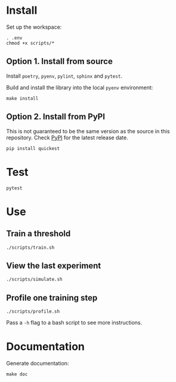 
# Install


Set up the workspace:


    . .env
    chmod +x scripts/*

## Option 1. Install from source


Install ``poetry``, ``pyenv``, ``pylint``, ``sphinx`` and ``pytest``.

Build and install the library into the local ``pyenv`` environment:


    make install


## Option 2. Install from PyPI


This is not guaranteed to be the same version as the source in this repository. Check [PyPI](https://pypi.org/project/quickest/) for the latest release date.

    pip install quickest


# Test 

    pytest


# Use

## Train a threshold

    ./scripts/train.sh

## View the last experiment

    ./scripts/simulate.sh

## Profile one training step

    ./scripts/profile.sh


Pass a `-h` flag to a bash script to see more instructions.

# Documentation

Generate documentation:

    make doc